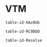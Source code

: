 # VTM


```notion-like-tables
table-id-6Az0Ub
```

```notion-like-tables
table-id-RC9DQO
```

```notion-like-tables
table-id-Resolve
```
